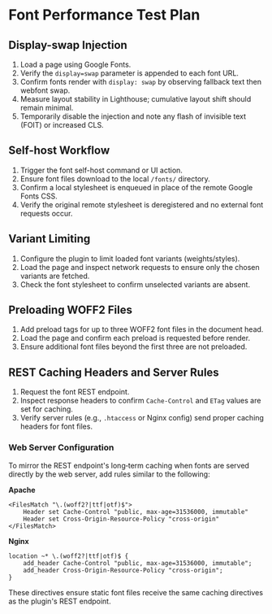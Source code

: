 # Font Performance Test Plan

## Display-swap Injection

1. Load a page using Google Fonts.
2. Verify the `display=swap` parameter is appended to each font URL.
3. Confirm fonts render with `display: swap` by observing fallback text then webfont swap.
4. Measure layout stability in Lighthouse; cumulative layout shift should remain minimal.
5. Temporarily disable the injection and note any flash of invisible text (FOIT) or increased CLS.

## Self-host Workflow

1. Trigger the font self-host command or UI action.
2. Ensure font files download to the local `/fonts/` directory.
3. Confirm a local stylesheet is enqueued in place of the remote Google Fonts CSS.
4. Verify the original remote stylesheet is deregistered and no external font requests occur.

## Variant Limiting

1. Configure the plugin to limit loaded font variants (weights/styles).
2. Load the page and inspect network requests to ensure only the chosen variants are fetched.
3. Check the font stylesheet to confirm unselected variants are absent.

## Preloading WOFF2 Files

1. Add preload tags for up to three WOFF2 font files in the document head.
2. Load the page and confirm each preload is requested before render.
3. Ensure additional font files beyond the first three are not preloaded.

## REST Caching Headers and Server Rules

1. Request the font REST endpoint.
2. Inspect response headers to confirm `Cache-Control` and `ETag` values are set for caching.
3. Verify server rules (e.g., `.htaccess` or Nginx config) send proper caching headers for font files.

### Web Server Configuration

To mirror the REST endpoint's long‑term caching when fonts are served directly by the web server, add rules similar to the following:

**Apache**

```
<FilesMatch "\.(woff2?|ttf|otf)$">
    Header set Cache-Control "public, max-age=31536000, immutable"
    Header set Cross-Origin-Resource-Policy "cross-origin"
</FilesMatch>
```

**Nginx**

```
location ~* \.(woff2?|ttf|otf)$ {
    add_header Cache-Control "public, max-age=31536000, immutable";
    add_header Cross-Origin-Resource-Policy "cross-origin";
}
```

These directives ensure static font files receive the same caching directives as the plugin's REST endpoint.
